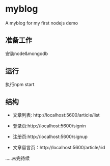 # myblog
A myblog for my first nodejs demo

## 准备工作

安装node&mongodb

## 运行

执行npm start

## 结构

- 文章列表: http://localhost:5600/article/list

- 登录页:http://localhost:5600/signin

- 注册页:http://localhost:5600/signup

- 文章留言页：http://localhost:5600/article/:id


.....未完待续

